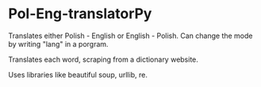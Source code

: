 # Pol-Eng-translatorPy
Translates either Polish - English or English - Polish. Can change the mode by writing "lang" in a porgram. 

Translates each word, scraping from a dictionary website.  

Uses libraries like beautiful soup, urllib, re.
